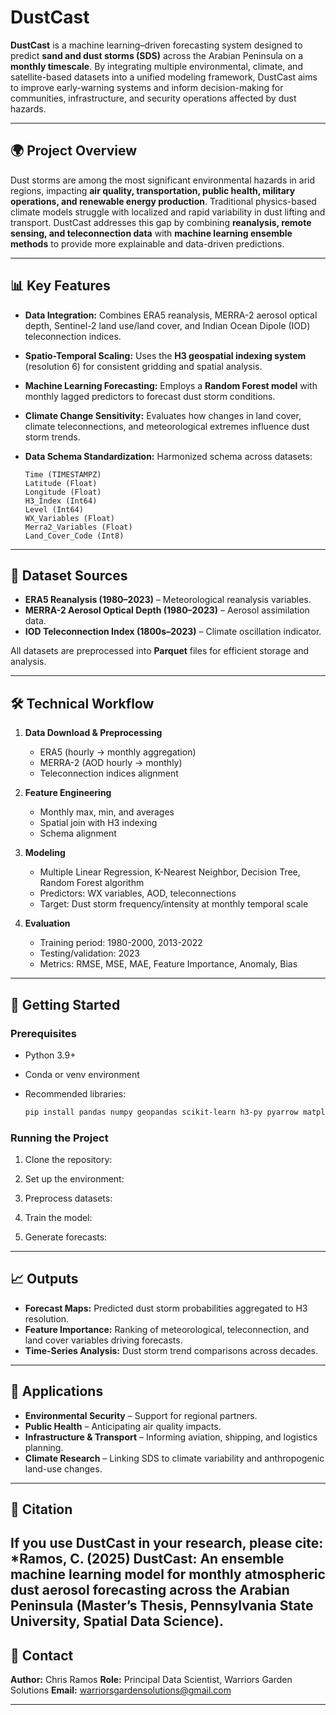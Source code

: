 # DustCast

**DustCast** is a machine learning–driven forecasting system designed to predict **sand and dust storms (SDS)** across the Arabian Peninsula on a **monthly timescale**. By integrating multiple environmental, climate, and satellite-based datasets into a unified modeling framework, DustCast aims to improve early-warning systems and inform decision-making for communities, infrastructure, and security operations affected by dust hazards.

---

## 🌍 Project Overview

Dust storms are among the most significant environmental hazards in arid regions, impacting **air quality, transportation, public health, military operations, and renewable energy production**. Traditional physics-based climate models struggle with localized and rapid variability in dust lifting and transport. DustCast addresses this gap by combining **reanalysis, remote sensing, and teleconnection data** with **machine learning ensemble methods** to provide more explainable and data-driven predictions.

---

## 📊 Key Features

* **Data Integration:** Combines ERA5 reanalysis, MERRA-2 aerosol optical depth, Sentinel-2 land use/land cover, and Indian Ocean Dipole (IOD) teleconnection indices.
* **Spatio-Temporal Scaling:** Uses the **H3 geospatial indexing system** (resolution 6) for consistent gridding and spatial analysis.
* **Machine Learning Forecasting:** Employs a **Random Forest model** with monthly lagged predictors to forecast dust storm conditions.
* **Climate Change Sensitivity:** Evaluates how changes in land cover, climate teleconnections, and meteorological extremes influence dust storm trends.
* **Data Schema Standardization:** Harmonized schema across datasets:

  ```
  Time (TIMESTAMPZ)
  Latitude (Float)
  Longitude (Float)
  H3_Index (Int64)
  Level (Int64)
  WX_Variables (Float)
  Merra2_Variables (Float)
  Land_Cover_Code (Int8)
  ```

---

## 📂 Dataset Sources

* **ERA5 Reanalysis (1980–2023)** – Meteorological reanalysis variables.
* **MERRA-2 Aerosol Optical Depth (1980–2023)** – Aerosol assimilation data.
* **IOD Teleconnection Index (1800s–2023)** – Climate oscillation indicator.

All datasets are preprocessed into **Parquet** files for efficient storage and analysis.

---

## 🛠️ Technical Workflow

1. **Data Download & Preprocessing**

   * ERA5 (hourly → monthly aggregation)
   * MERRA-2 (AOD hourly → monthly)
   * Teleconnection indices alignment

2. **Feature Engineering**

   * Monthly max, min, and averages
   * Spatial join with H3 indexing
   * Schema alignment

3. **Modeling**

   * Multiple Linear Regression, K-Nearest Neighbor, Decision Tree, Random Forest algorithm
   * Predictors: WX variables, AOD, teleconnections
   * Target: Dust storm frequency/intensity at monthly temporal scale

4. **Evaluation**

   * Training period: 1980-2000, 2013-2022
   * Testing/validation: 2023
   * Metrics: RMSE, MSE, MAE, Feature Importance, Anomaly, Bias

---

## 🚀 Getting Started

### Prerequisites

* Python 3.9+
* Conda or venv environment
* Recommended libraries:

  ```bash
  pip install pandas numpy geopandas scikit-learn h3-py pyarrow matplotlib xarray
  ```

### Running the Project

1. Clone the repository:

2. Set up the environment:

3. Preprocess datasets:

4. Train the model:

5. Generate forecasts:


---

## 📈 Outputs

* **Forecast Maps:** Predicted dust storm probabilities aggregated to H3 resolution.
* **Feature Importance:** Ranking of meteorological, teleconnection, and land cover variables driving forecasts.
* **Time-Series Analysis:** Dust storm trend comparisons across decades.

---

## 🔮 Applications

* **Environmental Security** – Support for regional partners.
* **Public Health** – Anticipating air quality impacts.
* **Infrastructure & Transport** – Informing aviation, shipping, and logistics planning.
* **Climate Research** – Linking SDS to climate variability and anthropogenic land-use changes.

---

## 📜 Citation

If you use DustCast in your research, please cite:
*Ramos, C. (2025) DustCast: An ensemble machine learning model for monthly atmospheric dust aerosol forecasting across the Arabian Peninsula (Master’s Thesis, Pennsylvania State University, Spatial Data Science).
---

## 📧 Contact

**Author:** Chris Ramos
**Role:** Principal Data Scientist, Warriors Garden Solutions
**Email:** warriorsgardensolutions@gmail.com

---
